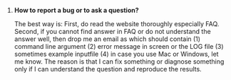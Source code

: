 1. **How to report a bug or to ask a question?**

    The best way is:
    First, do read the website thoroughly especially FAQ.
    Second, if you cannot find answer in FAQ or do not understand the answer well, then drop me an email as which should contain (1) command line argument (2) error message in screen or the LOG file (3) sometimes example inputfile (4) in case you use Mac or Windows, let me know. The reason is that I can fix something or diagnose something only if I can understand the question and reproduce the results.


